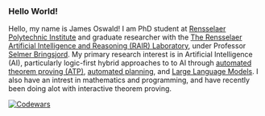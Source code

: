 ### Hello World!

Hello, my name is James Oswald! I am PhD student at [Rensselaer Polytechnic Institute](https://www.rpi.edu/) and graduate researcher with the [The Rensselaer Artificial Intelligence and Reasoning (RAIR) Laboratory](https://rair.cogsci.rpi.edu/), under Professor [Selmer Bringsjord](https://kryten.mm.rpi.edu/selmerbringsjord.html). My primary research interest is in Artificial Intelligence (AI), particularly logic-first hybrid approaches to to AI through [automated theorem proving (ATP)](https://en.wikipedia.org/wiki/Automated_theorem_proving), [automated planning](https://en.wikipedia.org/wiki/Automated_planning_and_scheduling), and [Large Language Models](https://en.wikipedia.org/wiki/Large_language_model). I also have an intrest in mathematics and programming, and have recently been doing alot with interactive theorem proving.  

[![Codewars](https://www.codewars.com/users/James-Oswald/badges/large)](https://www.codewars.com/users/James-Oswald)
